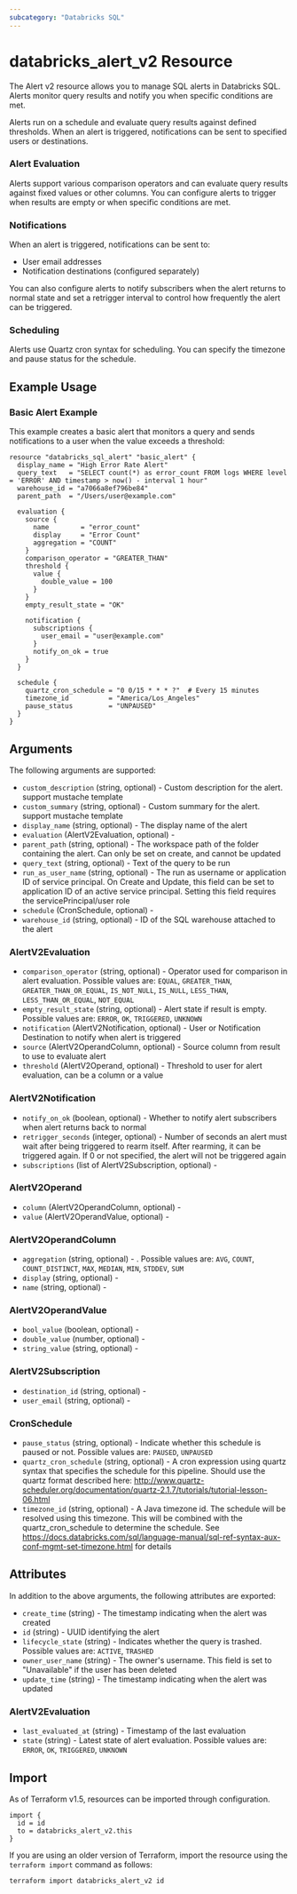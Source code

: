 ```yaml
---
subcategory: "Databricks SQL"
---
```

# databricks_alert_v2 Resource
The Alert v2 resource allows you to manage SQL alerts in Databricks SQL. Alerts monitor query results and notify you when specific conditions are met.

Alerts run on a schedule and evaluate query results against defined thresholds. When an alert is triggered, notifications can be sent to specified users or destinations.

### Alert Evaluation
Alerts support various comparison operators and can evaluate query results against fixed values or other columns. You can configure alerts to trigger when results are empty or when specific conditions are met.

### Notifications
When an alert is triggered, notifications can be sent to:
- User email addresses
- Notification destinations (configured separately)

You can also configure alerts to notify subscribers when the alert returns to normal state and set a retrigger interval to control how frequently the alert can be triggered.

### Scheduling
Alerts use Quartz cron syntax for scheduling. You can specify the timezone and pause status for the schedule.

## Example Usage
### Basic Alert Example
This example creates a basic alert that monitors a query and sends notifications to a user when the value exceeds a threshold:

```hcl
resource "databricks_sql_alert" "basic_alert" {
  display_name = "High Error Rate Alert"
  query_text   = "SELECT count(*) as error_count FROM logs WHERE level = 'ERROR' AND timestamp > now() - interval 1 hour"
  warehouse_id = "a7066a8ef796be84"
  parent_path  = "/Users/user@example.com"
  
  evaluation {
    source {
      name        = "error_count"
      display     = "Error Count"
      aggregation = "COUNT"
    }
    comparison_operator = "GREATER_THAN"
    threshold {
      value {
        double_value = 100
      }
    }
    empty_result_state = "OK"
    
    notification {
      subscriptions {
        user_email = "user@example.com"
      }
      notify_on_ok = true
    }
  }
  
  schedule {
    quartz_cron_schedule = "0 0/15 * * * ?"  # Every 15 minutes
    timezone_id          = "America/Los_Angeles"
    pause_status         = "UNPAUSED"
  }
}
```


## Arguments
The following arguments are supported:
* `custom_description` (string, optional) - Custom description for the alert. support mustache template
* `custom_summary` (string, optional) - Custom summary for the alert. support mustache template
* `display_name` (string, optional) - The display name of the alert
* `evaluation` (AlertV2Evaluation, optional) - 
* `parent_path` (string, optional) - The workspace path of the folder containing the alert. Can only be set on create, and cannot be updated
* `query_text` (string, optional) - Text of the query to be run
* `run_as_user_name` (string, optional) - The run as username or application ID of service principal.
  On Create and Update, this field can be set to application ID of an active service principal. Setting this field requires the servicePrincipal/user role
* `schedule` (CronSchedule, optional) - 
* `warehouse_id` (string, optional) - ID of the SQL warehouse attached to the alert

### AlertV2Evaluation
* `comparison_operator` (string, optional) - Operator used for comparison in alert evaluation. Possible values are: `EQUAL`, `GREATER_THAN`, `GREATER_THAN_OR_EQUAL`, `IS_NOT_NULL`, `IS_NULL`, `LESS_THAN`, `LESS_THAN_OR_EQUAL`, `NOT_EQUAL`
* `empty_result_state` (string, optional) - Alert state if result is empty. Possible values are: `ERROR`, `OK`, `TRIGGERED`, `UNKNOWN`
* `notification` (AlertV2Notification, optional) - User or Notification Destination to notify when alert is triggered
* `source` (AlertV2OperandColumn, optional) - Source column from result to use to evaluate alert
* `threshold` (AlertV2Operand, optional) - Threshold to user for alert evaluation, can be a column or a value

### AlertV2Notification
* `notify_on_ok` (boolean, optional) - Whether to notify alert subscribers when alert returns back to normal
* `retrigger_seconds` (integer, optional) - Number of seconds an alert must wait after being triggered to rearm itself. After rearming, it can be triggered again. If 0 or not specified, the alert will not be triggered again
* `subscriptions` (list of AlertV2Subscription, optional) - 

### AlertV2Operand
* `column` (AlertV2OperandColumn, optional) - 
* `value` (AlertV2OperandValue, optional) - 

### AlertV2OperandColumn
* `aggregation` (string, optional) - . Possible values are: `AVG`, `COUNT`, `COUNT_DISTINCT`, `MAX`, `MEDIAN`, `MIN`, `STDDEV`, `SUM`
* `display` (string, optional) - 
* `name` (string, optional) - 

### AlertV2OperandValue
* `bool_value` (boolean, optional) - 
* `double_value` (number, optional) - 
* `string_value` (string, optional) - 

### AlertV2Subscription
* `destination_id` (string, optional) - 
* `user_email` (string, optional) - 

### CronSchedule
* `pause_status` (string, optional) - Indicate whether this schedule is paused or not. Possible values are: `PAUSED`, `UNPAUSED`
* `quartz_cron_schedule` (string, optional) - A cron expression using quartz syntax that specifies the schedule for this pipeline.
  Should use the quartz format described here: http://www.quartz-scheduler.org/documentation/quartz-2.1.7/tutorials/tutorial-lesson-06.html
* `timezone_id` (string, optional) - A Java timezone id. The schedule will be resolved using this timezone.
  This will be combined with the quartz_cron_schedule to determine the schedule.
  See https://docs.databricks.com/sql/language-manual/sql-ref-syntax-aux-conf-mgmt-set-timezone.html for details

## Attributes
In addition to the above arguments, the following attributes are exported:
* `create_time` (string) - The timestamp indicating when the alert was created
* `id` (string) - UUID identifying the alert
* `lifecycle_state` (string) - Indicates whether the query is trashed. Possible values are: `ACTIVE`, `TRASHED`
* `owner_user_name` (string) - The owner's username. This field is set to "Unavailable" if the user has been deleted
* `update_time` (string) - The timestamp indicating when the alert was updated

### AlertV2Evaluation
* `last_evaluated_at` (string) - Timestamp of the last evaluation
* `state` (string) - Latest state of alert evaluation. Possible values are: `ERROR`, `OK`, `TRIGGERED`, `UNKNOWN`

## Import
As of Terraform v1.5, resources can be imported through configuration.
```hcl
import {
  id = id
  to = databricks_alert_v2.this
}
```

If you are using an older version of Terraform, import the resource using the `terraform import` command as follows:
```sh
terraform import databricks_alert_v2 id
```